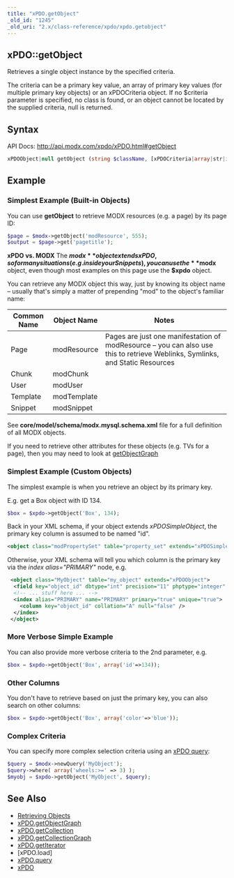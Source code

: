 ```yaml
---
title: "xPDO.getObject"
_old_id: "1245"
_old_uri: "2.x/class-reference/xpdo/xpdo.getobject"
---
```


## xPDO::getObject

Retrieves a single object instance by the specified criteria.

The criteria can be a primary key value, an array of primary key values (for multiple primary key objects) or an xPDOCriteria object. If no $criteria parameter is specified, no class is found, or an object cannot be located by the supplied criteria, null is returned.

## Syntax

API Docs: <http://api.modx.com/xpdo/xPDO.html#getObject>

``` php 
xPDOObject|null getObject (string $className, [xPDOCriteria|array|str|int $criteria = null], [bool|int $cacheFlag = true])
```

## Example

### Simplest Example (Built-in Objects)

You can use **getObject** to retrieve MODX resources (e.g. a page) by its page ID:

``` php 
$page = $modx->getObject('modResource', 555);
$output = $page->get('pagetitle');
```

**xPDO vs. MODX**
The **$modx** object extends xPDO, so for many situations (e.g. inside your Snippets), you can use the **$modx** object, even though most examples on this page use the **$xpdo** object.

You can retrieve any MODX object this way, just by knowing its object name – usually that's simply a matter of prepending "mod" to the object's familiar name:

| Common Name | Object Name | Notes                                                                                                                        |
| ----------- | ----------- | ---------------------------------------------------------------------------------------------------------------------------- |
| Page        | modResource | Pages are just one manifestation of modResource – you can also use this to retrieve Weblinks, Symlinks, and Static Resources |
| Chunk       | modChunk    |                                                                                                                              |
| User        | modUser     |                                                                                                                              |
| Template    | modTemplate |                                                                                                                              |
| Snippet     | modSnippet  |                                                                                                                              |

See **core/model/schema/modx.mysql.schema.xml** file for a full definition of all MODX objects.

If you need to retrieve other attributes for these objects (e.g. TVs for a page), then you may need to look at [getObjectGraph](extending-modx/xpdo/class-reference/xpdo/xpdo.getobjectgraph "xPDO.getObjectGraph")

### Simplest Example (Custom Objects)

The simplest example is when you retrieve an object by its primary key.

E.g. get a Box object with ID 134.

``` php 
$box = $xpdo->getObject('Box', 134);
```

Back in your XML schema, if your object extends _xPDOSimpleObject_, the primary key column is assumed to be named "id".

``` xml 
<object class="modPropertySet" table="property_set" extends="xPDOSimpleObject">
```

Otherwise, your XML schema will tell you which column is the primary key via the _index alias="PRIMARY"_ node, e.g.

``` xml 
 <object class="MyObject" table="my_object" extends="xPDOObject">
  <field key="object_id" dbtype="int" precision="11" phptype="integer" null="false" index="pk"  generated="native" />
  <!-- ... stuff here ... -->
  <index alias="PRIMARY" name="PRIMARY" primary="true" unique="true">
    <column key="object_id" collation="A" null="false" />
  </index>
 </object>
```

### More Verbose Simple Example

You can also provide more verbose criteria to the 2nd parameter, e.g.

``` php 
$box = $xpdo->getObject('Box', array('id'=>134));
```

### Other Columns

You don't have to retrieve based on just the primary key, you can also search on other columns:

``` php 
$box = $xpdo->getObject('Box', array('color'=>'blue'));
```

### Complex Criteria

You can specify more complex selection criteria using an [xPDO query](extending-modx/xpdo/class-reference/xpdo/xpdo.newquery "xPDO.newQuery"):

``` php 
$query = $modx->newQuery('MyObject');
$query->where( array('wheels:>=' => 3) );
$myobj = $xpdo->getObject('MyObject', $query);
```

## See Also

- [Retrieving Objects](extending-modx/xpdo/retrieving-objects "Retrieving Objects")
- [xPDO.getObjectGraph](extending-modx/xpdo/class-reference/xpdo/xpdo.getobjectgraph "xPDO.getObjectGraph")
- [xPDO.getCollection](extending-modx/xpdo/class-reference/xpdo/xpdo.getcollection "xPDO.getCollection")
- [xPDO.getCollectionGraph](extending-modx/xpdo/class-reference/xpdo/xpdo.getcollectiongraph "xPDO.getCollectionGraph")
- [xPDO.getIterator](extending-modx/xpdo/class-reference/xpdo/xpdo.getiterator "xPDO.getIterator")
- \[xPDO.load\]
- [xPDO.query](extending-modx/xpdo/class-reference/xpdo/xpdo.query "xPDO.query")
- [xPDO](extending-modx/xpdo/class-reference/xpdo "xPDO")